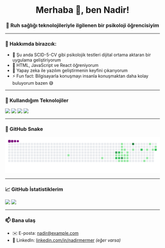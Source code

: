 <h1 align="center">Merhaba 👋, ben Nadir!</h1>
<h3 align="center">🧠 Ruh sağlığı teknolojileriyle ilgilenen bir psikoloji öğrencisiyim</h3>

---

### 🎨 Hakkımda birazcık:
- 🔭 Şu anda SCID-5-CV gibi psikolojik testleri dijital ortama aktaran bir uygulama geliştiriyorum  
- 🌱 HTML, JavaScript ve React öğreniyorum  
- 🤖 Yapay zeka ile yazılım geliştirmenin keyfini çıkarıyorum  
- ⚡ Fun fact: Bilgisayarla konuşmayı insanla konuşmaktan daha kolay buluyorum bazen 😅

---

### 🚀 Kullandığım Teknolojiler
<p align="left">
  <img src="https://img.shields.io/badge/HTML-E34F26?style=flat&logo=html5&logoColor=white" />
  <img src="https://img.shields.io/badge/JavaScript-F7DF1E?style=flat&logo=javascript&logoColor=black" />
  <img src="https://img.shields.io/badge/React-20232A?style=flat&logo=react&logoColor=61DAFB" />
  <img src="https://img.shields.io/badge/Firebase-FFCA28?style=flat&logo=firebase&logoColor=black" />
</p>

---

### 🐍 GitHub Snake
![snake gif](https://github.com/Nadirmermer/Nadirmermer/blob/output/github-contribution-grid-snake.gif)

---

### 📈 GitHub İstatistiklerim
<p align="left">
  <img src="https://github-readme-stats.vercel.app/api?username=Nadirmermer&show_icons=true&theme=radical" />
  <img src="https://github-readme-stats.vercel.app/api/top-langs/?username=Nadirmermer&layout=compact&theme=radical" />
</p>

---

### 📫 Bana ulaş
- ✉️ E-posta: nadir@example.com
- 💼 LinkedIn: [linkedin.com/in/nadirmermer](https://linkedin.com/in/nadirmermer) *(eğer varsa)*
